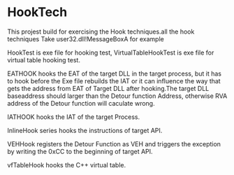 # HookTech

This projest build for exercising the Hook techniques.all the hook techniques Take user32.dll!MessageBoxA for example

HookTest is exe file for hooking test,
VirtualTableHookTest is exe file for virtual table hooking test.

EATHOOK hooks the EAT of the target DLL in the target process, but it has to hook before the Exe file rebuilds the IAT or it can influence the way that gets the address from EAT of Target DLL after hooking.The target DLL baseaddress should larger than the Detour function Address, otherwise RVA address of the Detour function will caculate wrong.

IATHOOK hooks the IAT of the target Process.

InlineHook series hooks the instructions of target API.

VEHHook registers the Detour Function as VEH and triggers the exception by writing the 0xCC to the beginning of target API.

vfTableHook hooks the C++ virtual table.
